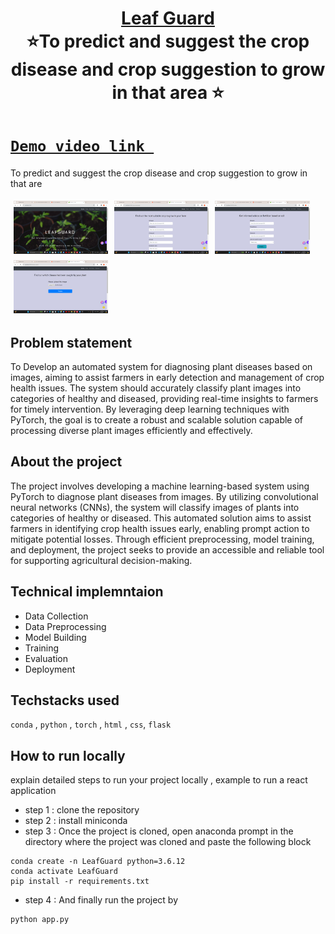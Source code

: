 <h1 align="center" style="border-bottom: none">
    <b>
        <a href="https://www.google.com"> Leaf Guard </a><br>
    </b>
    ⭐️To predict and suggest the crop disease and crop suggestion to grow in that area ⭐️ <br>
</h1>

#   [`Demo video link `](https://github.com/Tharunkumar0520/LeafGuard/blob/main/WhatsApp%20Video%202024-03-17%20at%2014.54.55_c7fb4851.mp4)
To predict and suggest the crop disease and crop suggestion to grow in that are

<div style="display: flex; flex-wrap: wrap;">
    <img src="https://github.com/Tharunkumar0520/LeafGuard/blob/main/Screenshot%202024-03-17%20132907.png" alt="Image 1" style="width: 30%; margin: 5px;">
    <img src="https://github.com/Tharunkumar0520/LeafGuard/blob/main/Screenshot%202024-03-17%20132924.png" alt="Image 2" style="width: 30%; margin: 5px;">
    <img src="https://github.com/Tharunkumar0520/LeafGuard/blob/main/Screenshot%202024-03-17%20132931.png" alt="Image 3" style="width: 30%; margin: 5px;">
    <img src="https://github.com/Tharunkumar0520/LeafGuard/blob/main/Screenshot%202024-03-17%20132943.png" alt="Image 3" style="width: 30%; margin: 5px;">
      
</div>

## Problem statement 
To Develop an automated system for diagnosing plant diseases based on images, aiming to assist farmers in early detection and management of crop health issues. The system should accurately classify plant images into categories of healthy and diseased, providing real-time insights to farmers for timely intervention. By leveraging deep learning techniques with PyTorch, the goal is to create a robust and scalable solution capable of processing diverse plant images efficiently and effectively.

## About the project
The project involves developing a machine learning-based system using PyTorch to diagnose plant diseases from images. By utilizing convolutional neural networks (CNNs), the system will classify images of plants into categories of healthy or diseased. This automated solution aims to assist farmers in identifying crop health issues early, enabling prompt action to mitigate potential losses. Through efficient preprocessing, model training, and deployment, the project seeks to provide an accessible and reliable tool for supporting agricultural decision-making.

## Technical implemntaion 
- Data Collection
- Data Preprocessing
- Model Building
- Training
- Evaluation
- Deployment

## Techstacks used 
`conda` , `python` , `torch` , `html` , `css`,  `flask`

## How to run locally 
explain detailed steps to run your project locally , example to run a react application 
- step 1 : clone the repository
- step 2 : install miniconda
- step 3 : Once the project is cloned, open anaconda prompt in the directory where the project was cloned and paste the following block
```
conda create -n LeafGuard python=3.6.12
conda activate LeafGuard
pip install -r requirements.txt
```
- step 4 : And finally run the project by
```
python app.py
```



